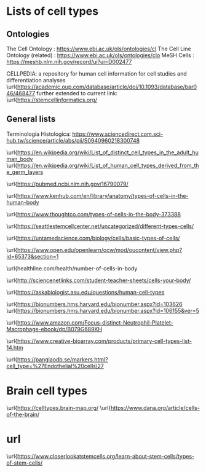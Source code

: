 # Lists of cell types

## Ontologies

The Cell Ontology : https://www.ebi.ac.uk/ols/ontologies/cl
The Cell Line Ontology (related) : https://www.ebi.ac.uk/ols/ontologies/clo
MeSH Cells : https://meshb.nlm.nih.gov/record/ui?ui=D002477

CELLPEDIA: a repository for human cell information for cell studies and differentiation analyses
\url{https://academic.oup.com/database/article/doi/10.1093/database/bar046/468477
further extended to current link: \url{https://stemcellinformatics.org/

## General lists

Terminologia Histologica:  https://www.sciencedirect.com.sci-hub.tw/science/article/abs/pii/S0940960218300748

\url{https://en.wikipedia.org/wiki/List_of_distinct_cell_types_in_the_adult_human_body
\url{https://en.wikipedia.org/wiki/List_of_human_cell_types_derived_from_the_germ_layers

\url{https://pubmed.ncbi.nlm.nih.gov/16790079/

\url{https://www.kenhub.com/en/library/anatomy/types-of-cells-in-the-human-body

\url{https://www.thoughtco.com/types-of-cells-in-the-body-373388

\url{https://seattlestemcellcenter.net/uncategorized/different-types-cells/

\url{https://untamedscience.com/biology/cells/basic-types-of-cells/

\url{https://www.open.edu/openlearn/ocw/mod/oucontent/view.php?id=65373&section=1

\url{healthline.com/health/number-of-cells-in-body

\url{http://sciencenetlinks.com/student-teacher-sheets/cells-your-body/

\url{https://askabiologist.asu.edu/questions/human-cell-types

\url{https://bionumbers.hms.harvard.edu/bionumber.aspx?id=103626
\url{https://bionumbers.hms.harvard.edu/bionumber.aspx?id=106155&ver=5

\url{https://www.amazon.com/Focus-distinct-Neutrophil-Platelet-Macrophage-ebook/dp/B079G689KH

\url{https://www.creative-bioarray.com/products/primary-cell-types-list-14.htm

\url{https://panglaodb.se/markers.html?cell_type=%27Endothelial%20cells\27

# Brain cell types
\url{https://celltypes.brain-map.org/
\url{https://www.dana.org/article/cells-of-the-brain/

# url
\url{https://www.closerlookatstemcells.org/learn-about-stem-cells/types-of-stem-cells/